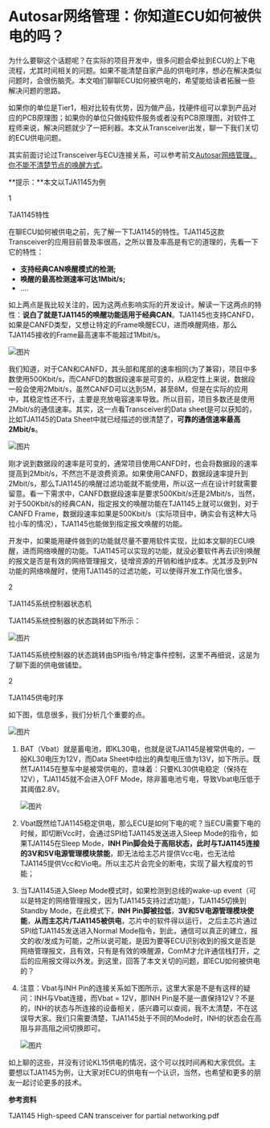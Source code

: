 # Autosar网络管理：你知道ECU如何被供电的吗？

为什么要聊这个话题呢？在实际的项目开发中，很多问题会牵扯到ECU的上下电流程，尤其时间相关的问题。如果不能清楚自家产品的供电时序，想必在解决类似问题时，会很伤脑壳。本文咱们聊聊ECU如何被供电的，希望能给读者拓展一些解决问题的思路。

如果你的单位是Tier1，相对比较有优势，因为做产品，找硬件组可以拿到产品对应的PCB原理图；如果你的单位只做纯软件服务或者没有PCB原理图，对软件工程师来说，解决问题就少了一把利器。本文从Transceiver出发，聊一下我们关切的ECU供电问题。

其实前面讨论过Transceiver与ECU连接关系，可以参考前文[Autosar网络管理，你不能不清楚节点的唤醒方式](http://mp.weixin.qq.com/s?__biz=MzUyNDU4NTc1NQ==&mid=2247484642&idx=1&sn=caab0c96dfcdc40909015becb48e66ca&chksm=fa2a5a96cd5dd380b9bd345cd282073d0969b665b53661fce84e1954169acde2986f9068c727&scene=21#wechat_redirect)。

**提示：**本文以TJA1145为例

1

TJA1145特性

在聊ECU如何被供电之前，先了解一下TJA1145的特性。TJA1145这款Transceiver的应用目前普及率很高，之所以普及率高是有它的道理的，先看一下它的特性：

- **支持经典CAN唤醒模式的检测;**
- **唤醒的最高检测速率可达1Mbit/s;**
- ....

如上两点是我比较关注的，因为这两点影响实际的开发设计。解读一下这两点的特性：**说白了就是TJA1145的唤醒功能适用于经典CAN**。TJA1145也支持CANFD，如果是CANFD类型，又想让特定的Frame唤醒ECU，进而唤醒网络，那么TJA1145接收的Frame最高速率不能超过1Mbit/s。

![图片](https://mmbiz.qpic.cn/mmbiz_png/eEEQvxEw8vwCcwjxaf6EUmPT52ibr9lYWLs47tS7zicxMx67wVDicBZFIcibWe3zkbPlMs94kbGtNicZHPl8YX5B8tA/640?wx_fmt=png&wxfrom=5&wx_lazy=1&wx_co=1)

我们知道，对于CAN和CANFD，其头部和尾部的速率相同(为了兼容)，项目中多数使用500Kbit/s，而CANFD的数据段速率是可变的，从稳定性上来说，数据段一般会使用2Mbit/s，虽然CANFD可以达到5M，甚至8M，但是在实际的应用中，其稳定性还不行，主要是充放电容速率导致。所以目前，项目多数还是使用2Mbit/s的通信速率。其实，这一点看Transceiver的Data sheet是可以获知的，比如TJA1145的Data Sheet中就已经描述的很清楚了，**可靠的通信速率最高2Mbit/s**。

![图片](https://mmbiz.qpic.cn/mmbiz_png/eEEQvxEw8vwCcwjxaf6EUmPT52ibr9lYWicZP0zmS4d08rSdZIMovoN9aFKr6ZPpM6ZAn5J6V4fRH8mnZ3hBia77A/640?wx_fmt=png&wxfrom=5&wx_lazy=1&wx_co=1)

刚才说到数据段的速率是可变的，通常项目使用CANFD时，也会将数据段的速率提高到2Mbit/s，不然岂不是浪费资源。如果使用CANFD，数据段速率提升到2Mbit/s，那么TJA1145的唤醒过滤功能就不能使用，所以这一点在设计时就需要留意。看一下需求中，CANFD数据段速率是要求500Kbit/s还是2Mbit/s，当然，对于500Kbit/s的经典CAN，指定报文的唤醒功能在TJA1145上就可以做到，对于CANFD Frame，数据段速率如果是500Kbit/s（实际项目中，确实会有这种大马拉小车的情况），TJA1145也能做到指定报文唤醒的功能。

开发中，如果能用硬件做到的功能就尽量不要用软件实现，比如本文聊的ECU唤醒，进而网络唤醒的功能。TJA1145可以实现的功能，就没必要软件再去识别唤醒的报文是否是有效的网络管理报文，徒增资源的开销和维护成本。尤其涉及到PN功能的网络唤醒时，使用TJA1145的过滤功能，可以使得开发工作简化很多。

2

TJA1145系统控制器状态机



TJA1145系统控制器的状态跳转如下所示：

![图片](https://mmbiz.qpic.cn/mmbiz_png/eEEQvxEw8vwCcwjxaf6EUmPT52ibr9lYW4TLBVvMRWCg5W0mOWhMllHu8ucD8WWMOh8f4A47wzaVGIMmTlZgTpQ/640?wx_fmt=png&wxfrom=5&wx_lazy=1&wx_co=1)

TJA1145系统控制器的状态跳转由SPI指令/特定事件控制，这里不再细说，这是为了聊下面的供电做铺垫。

2

TJA1145供电时序



如下图，信息很多，我们分析几个重要的点。

![图片](https://mmbiz.qpic.cn/mmbiz_png/eEEQvxEw8vybJtGHuicAhMXkzOW8O7ffYCUaRfAEibMiaiaDQN9wvnXAhgb28s049e3spMIDQCnbsSyXQMMpTWVDwA/640?wx_fmt=png&wxfrom=5&wx_lazy=1&wx_co=1)

1. BAT（Vbat）就是蓄电池，即KL30电，也就是说TJA1145是被常供电的，一般KL30电压为12V，而Data Sheet中给出的典型电压值为13V，如下所示。既然TJA1145在整车中是被常供电的，意味着：只要KL30供电稳定（保持在12V），TJA1145就不会进入OFF Mode，除非蓄电池亏电，导致Vbat电压低于其阈值2.8V。

   ![图片](https://mmbiz.qpic.cn/mmbiz_png/eEEQvxEw8vwCcwjxaf6EUmPT52ibr9lYWODCWibnlghntkFYaxCRrem1GwIjcLkpRuqDBor6XHcTiajYoDtYftlAQ/640?wx_fmt=png&wxfrom=5&wx_lazy=1&wx_co=1)

2. Vbat既然给TJA1145稳定供电，那么ECU是如何下电的呢？当ECU需要下电的时候，即切断Vcc时，会通过SPI给TJA1145发送进入Sleep Mode的指令，如果TJA1145在Sleep Mode，**INH Pin脚会处于高阻状态，此时与TJA1145连接的3V和5V电源管理模块禁能**，即无法给主芯片提供Vcc电，也无法给TJA1145提供Vcc和Vio电。所以主芯片会完全的断电，实现了最大程度的节能；

3. 当TJA1145进入Sleep Mode模式时，如果检测到总线的wake-up event（可以是特定的网络管理报文，因为TJA1145支持过滤功能），TJA1145切换到Standby Mode，在此模式下，**INH Pin脚被拉低**，**3V和5V电源管理模块使能**，**从而主芯片/TJA1145被供电**，芯片中的软件得以运行， 之后主芯片通过SPI给TJA1145发送进入Normal Mode指令，到此，通信可以真正的建立，报文的收/发成为可能，之所以说可能，是因为要等ECU识别收到的报文是否是网络管理报文，且有效，只有是有效的唤醒源，ComM才允许通信栈打开，之后的应用报文得以外发。到这里，回答了本文关切的问题，即ECU如何被供电的？

4. 注意：Vbat与INH Pin的连接关系如下图所示，这里大家是不是有这样的疑问：INH与Vbat连接，而Vbat = 12V，那INH Pin是不是一直保持12V？不是的，INH的状态与所连接的设备相关，感兴趣可以查阅，我不太清楚，不在这误导大家。我们只需要清楚，TJA1145处于不同的Mode时，INH的状态会在高阻与非高阻之间切换即可。

   ![图片](https://mmbiz.qpic.cn/mmbiz_png/eEEQvxEw8vwCcwjxaf6EUmPT52ibr9lYW0rome7JqLEWKfSYiaxD96HxkO8YWFOHuQ0e39corOXBQRhmOOH00R0Q/640?wx_fmt=png&wxfrom=5&wx_lazy=1&wx_co=1)

如上聊的这些，并没有讨论KL15供电的情况，这个可以找时间再和大家侃侃。主要想以TJA1145为例，让大家对ECU的供电有一个认识，当然，也希望和更多的朋友一起讨论更多的技术。

**参考资料**

TJA1145 High-speed CAN transceiver for partial networking.pdf